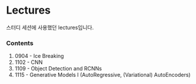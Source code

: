 # Lectures
스터디 세션에 사용했던 lectures입니다.

### Contents
1. 0904 - Ice Breaking
2. 1102 - CNN
3. 1109 - Object Detection and RCNNs
4. 1115 - Generative Models I (AutoRegressive, (Variational) AutoEncoders)
